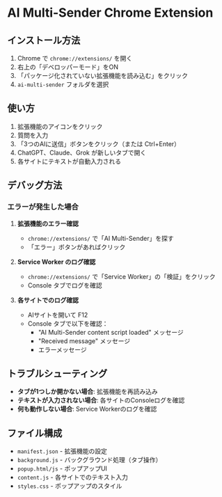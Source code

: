 # AI Multi-Sender Chrome Extension

## インストール方法

1. Chrome で `chrome://extensions/` を開く
2. 右上の「デベロッパーモード」をON
3. 「パッケージ化されていない拡張機能を読み込む」をクリック
4. `ai-multi-sender` フォルダを選択

## 使い方

1. 拡張機能のアイコンをクリック
2. 質問を入力
3. 「3つのAIに送信」ボタンをクリック（または Ctrl+Enter）
4. ChatGPT、Claude、Grok が新しいタブで開く
5. 各サイトにテキストが自動入力される

## デバッグ方法

### エラーが発生した場合

1. **拡張機能のエラー確認**
   - `chrome://extensions/` で「AI Multi-Sender」を探す
   - 「エラー」ボタンがあればクリック

2. **Service Worker のログ確認**
   - `chrome://extensions/` で「Service Worker」の「検証」をクリック
   - Console タブでログを確認

3. **各サイトでのログ確認**
   - AIサイトを開いて F12
   - Console タブで以下を確認：
     - "AI Multi-Sender content script loaded" メッセージ
     - "Received message" メッセージ
     - エラーメッセージ

## トラブルシューティング

- **タブが1つしか開かない場合**: 拡張機能を再読み込み
- **テキストが入力されない場合**: 各サイトのConsoleログを確認
- **何も動作しない場合**: Service Workerのログを確認

## ファイル構成

- `manifest.json` - 拡張機能の設定
- `background.js` - バックグラウンド処理（タブ操作）
- `popup.html/js` - ポップアップUI
- `content.js` - 各サイトでのテキスト入力
- `styles.css` - ポップアップのスタイル